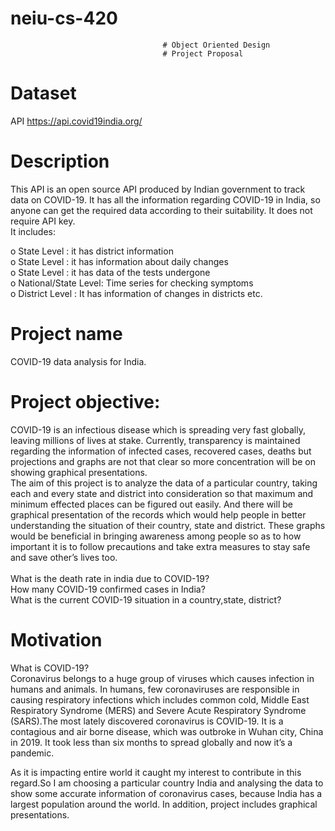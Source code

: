 # neiu-cs-420
                                      # Object Oriented Design
                                      # Project Proposal


# Dataset 
API 
https://api.covid19india.org/

# Description
This API is an open source API produced by Indian government to track data on COVID-19. It has all the information regarding COVID-19 in India, so anyone can get the required data according to their suitability. It does not require API key.</br>
It includes:</br>

o	State Level : it has district information	</br>
o	State Level : it has information about daily changes</br>
o	State Level : it has data of the tests undergone	</br>
o	National/State Level: Time series for checking symptoms	</br>
o	District Level : It has information of changes in districts etc.</br>

# Project name
COVID-19 data analysis for India.

# Project objective:

COVID-19 is an infectious disease which is spreading very fast globally, leaving millions of lives at stake. Currently, transparency is maintained regarding the information of infected cases, recovered cases, deaths but projections and graphs are not that clear so more concentration will be on showing graphical presentations.</br>
The aim of this project is to analyze the data of a particular country, taking each and every state and district into consideration so that maximum and minimum effected places can be figured out easily. And there will be graphical presentation of the records which would help people in better understanding the situation of their country, state and district. These graphs would be beneficial in bringing awareness among people so as to how important it is to follow precautions and take extra measures to stay safe and save other’s lives too.</br></br>
What is the death rate in india due to COVID-19?</br>
How many COVID-19 confirmed cases in India?</br>
What is the current COVID-19 situation in a country,state, district?</br>

# Motivation

What is COVID-19?<br>
Coronavirus belongs to a huge group of viruses which causes infection in humans and animals. In humans, few coronaviruses are responsible in causing respiratory infections which includes common cold, Middle East Respiratory Syndrome (MERS) and Severe Acute Respiratory Syndrome (SARS).The most lately discovered coronavirus is COVID-19. It is a contagious and air borne disease, which was outbroke in Wuhan city, China in 2019. It took less than six months to spread globally and now it’s a pandemic.</br>

As it is impacting entire world it caught my interest to contribute in this regard.So I am choosing a particular country India and analysing the data to show some accurate information of coronavirus cases, because India has a largest population around the world. In addition, project includes graphical presentations.


